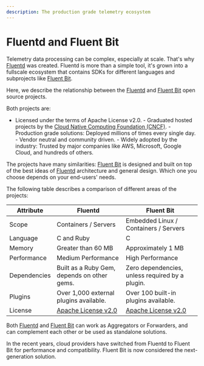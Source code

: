 ```yaml
---
description: The production grade telemetry ecosystem
---
```


# Fluentd and Fluent Bit

Telemetry data processing can be complex, especially at scale. That's why [Fluentd](https://www.fluentd.org) was created. Fluentd is more than a simple tool, it's grown into a fullscale ecosystem that contains SDKs for different languages and subprojects like [Fluent Bit](https://fluentbit.io).

Here, we describe the relationship between the [Fluentd](http://fluentd.org) and [Fluent Bit](http://fluentbit.io) open source projects.

Both projects are:

- Licensed under the terms of Apache License v2.0. - Graduated hosted projects by the [Cloud Native Computing Foundation (CNCF)](https://cncf.io). - Production grade solutions: Deployed millions of times every single day. - Vendor neutral and community driven. - Widely adopted by the industry: Trusted by major companies like AWS, Microsoft, Google Cloud, and hundreds of others.

The projects have many similarities: [Fluent Bit](https://fluentbit.io) is designed and built on top of the best ideas of [Fluentd](https://www.fluentd.org) architecture and general design. Which one you choose depends on your end-users' needs.

The following table describes a comparison of different areas of the projects:

|  Attribute   | Fluentd               | Fluent Bit            |
| ------------ | --------------------- | --------------------- |
| Scope        | Containers / Servers  | Embedded Linux / Containers / Servers |
| Language     | C and Ruby            | C                                     |
| Memory       | Greater than 60&nbsp;MB | Approximately 1&nbsp;MB |
| Performance  | Medium Performance    | High Performance                      |
| Dependencies | Built as a Ruby Gem, depends on other gems. | Zero dependencies, unless required by a plugin. |
| Plugins      | Over 1,000 external plugins available. | Over 100 built-in plugins available. |
| License      | [Apache License v2.0](http://www.apache.org/licenses/LICENSE-2.0) | [Apache License v2.0](http://www.apache.org/licenses/LICENSE-2.0) |

Both [Fluentd](https://www.fluentd.org) and [Fluent Bit](https://fluentbit.io) can work as Aggregators or Forwarders, and can complement each other or be used as standalone solutions.

In the recent years, cloud providers have switched from Fluentd to Fluent Bit for performance and compatibility. Fluent Bit is now considered the next-generation solution.
